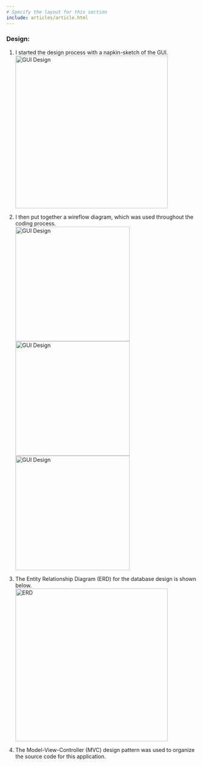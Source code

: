 ```yaml
---
# Specify the layout for this section
include: articles/article.html
---
```


### Design:

1.	I started the design process with a napkin-sketch of the GUI.<br>
<a href="images/design.pdf" target="_blank"><img src="images/design.png" width="400" title="GUI Design" alt="GUI Design"></a>

2. I then put together a wireflow diagram, which was used throughout the coding process.<br>
<a href="images/wireflow.pdf" target="_blank"><img src="images/wireflow_Page_1.png" width="300" title="GUI Design" alt="GUI Design"><img src="images/wireflow_Page_2.png" width="300" title="GUI Design" alt="GUI Design"><img src="images/wireflow_Page_3.png" width="300" title="GUI Design" alt="GUI Design"></a>

3. The Entity Relationship Diagram (ERD) for the database design is shown below.<br>
<a href="images/ERD.png" target="_blank"><img src="images/ERD.png" width="400" title="ERD" alt="ERD"></a>

4. The Model-View-Controller (MVC) design pattern was used to organize the source code for this application.
